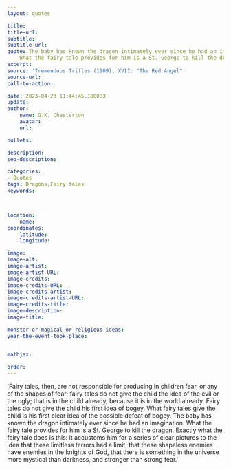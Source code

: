 ```yaml
---
layout: quotes

title:
title-url:
subtitle:
subtitle-url:
quote: The baby has known the dragon intimately ever since he had an imagination.
    What the fairy tale provides for him is a St. George to kill the dragon.
excerpt:
source: 'Tremendous Trifles (1909), XVII: "The Red Angel"'
source-url:
call-to-action:

date: 2023-04-23 11:44:45.180083
update:
author:
    name: G.K. Chesterton
    avatar:
    url:

bullets:

description:
seo-description:

categories:
- Quotes
tags: Dragons,Fairy tales
keywords:



location:
    name:
coordinates:
    latitude:
    longitude:

image:
image-alt:
image-artist:
image-artist-URL:
image-credits:
image-credits-URL:
image-credits-artist:
image-credits-artist-URL:
image-credits-title:
image-description:
image-title:

monster-or-magical-or-religious-ideas:
year-the-event-took-place:


mathjax:

order:
---
```


'Fairy tales, then, are not responsible for producing in children fear, or any of the shapes of fear; fairy tales do not give the child the idea of the evil or the ugly; that is in the child already, because it is in the world already. Fairy tales do not give the child his first idea of bogey. What fairy tales give the child is his first clear idea of the possible defeat of bogey. The baby has known the  dragon intimately ever since he had an imagination. What the fairy tale provides for him is a St. George to kill the dragon. Exactly what the fairy tale does is this: it accustoms him for a series of clear pictures to the idea that these limitless terrors had a limit, that these shapeless enemies have enemies in the knights of  God, that there is something in the universe more mystical than darkness, and stronger than strong fear.'